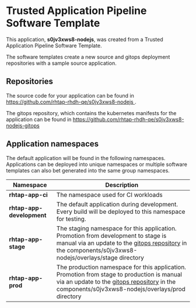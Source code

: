 # Trusted Application Pipeline Software Template

This application, **s0jv3xws8-nodejs**, was created from a Trusted Application Pipeline Software Template.

The software templates create a new source and gitops deployment repositories with a sample source application. 

## Repositories

The source code for your application can be found in [https://github.com/rhtap-rhdh-qe/s0jv3xws8-nodejs ](https://github.com/rhtap-rhdh-qe/s0jv3xws8-nodejs ).
 
The gitops repository, which contains the kubernetes manifests for the application can be found in 
[https://github.com/rhtap-rhdh-qe/s0jv3xws8-nodejs-gitops ](https://github.com/rhtap-rhdh-qe/s0jv3xws8-nodejs-gitops ) 

## Application namespaces 

The default application will be found in the following namespaces. Applications can be deployed into unique namespaces or multiple software templates can also bet generated into the same group namespaces.  

|  Namespace   |  Description   |  
| -------- | -------- |
| **rhtap-app-ci** | The namespace used for CI workloads |
| **rhtap-app-development** | The default application during development. Every build will be deployed to this namespace for testing. |
| **rhtap-app-stage** | The staging namespace for this application. Promotion from development to stage is manual via an update to the [gitops repository](https://github.com/rhtap-rhdh-qe/s0jv3xws8-nodejs-gitops ) in the components/s0jv3xws8-nodejs/overlays/stage directory |
| **rhtap-app-prod** | The production namespace for this application. Promotion from stage to production is manual via an update to the [gitops repository](https://github.com/rhtap-rhdh-qe/s0jv3xws8-nodejs-gitops ) in the components/s0jv3xws8-nodejs/overlays/prod directory |